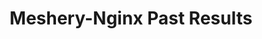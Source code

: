 ---
layout: past-results-layout
title: Meshery-Nginx Past Results
permalink: project/compatibility-matrix/meshery-nginx-sm-past-results
description: a complete compatibility matrix and project test status dashboard.
language: en
display-title: "false"
list: exclude
type: "project"
service-mesh: "meshery-nginx-sm"
subheading: Meshery-Nginx
---